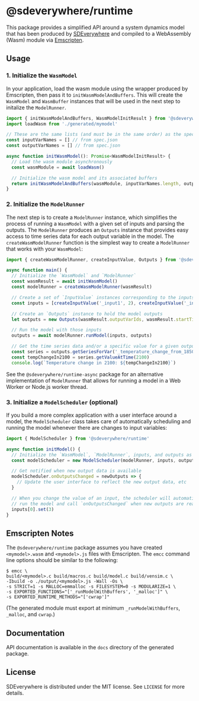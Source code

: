 # @sdeverywhere/runtime

This package provides a simplified API around a system dynamics model that
has been produced by [SDEverywhere](https://github.com/climateinteractive/SDEverywhere)
and compiled to a WebAssembly (Wasm) module via [Emscripten](https://emscripten.org).

## Usage

### 1. Initialize the `WasmModel`

In your application, load the wasm module using the wrapper produced by
Emscripten, then pass it to `initWasmModelAndBuffers`.
This will create the `WasmModel` and `WasmBuffer` instances that will be
used in the next step to initalize the `ModelRunner`.

```ts
import { initWasmModelAndBuffers, WasmModelInitResult } from '@sdeverywhere/runtime'
import loadWasm from './generated/mymodel'

// These are the same lists (and must be in the same order) as the spec file passed to `sde`.
const inputVarNames = [] // from spec.json
const outputVarNames = [] // from spec.json

async function initWasmModel(): Promise<WasmModelInitResult> {
  // Load the wasm module asynchronously
  const wasmModule = await loadWasm()

  // Initialize the wasm model and its associated buffers
  return initWasmModelAndBuffers(wasmModule, inputVarNames.length, outputVarNames, 2000, 2100)
}
```

### 2. Initialize the `ModelRunner`

The next step is to create a `ModelRunner` instance, which simplifies
the process of running a `WasmModel` with a given set of inputs and
parsing the outputs.
The `ModelRunner` produces an `Outputs` instance that provides easy
access to time series data for each output variable in the model.
The `createWasmModelRunner` function is the simplest way to create
a `ModelRunner` that works with your `WasmModel`:

```ts
import { createWasmModelRunner, createInputValue, Outputs } from '@sdeverywhere/runtime'

async function main() {
  // Initialize the `WasmModel` and `ModelRunner`
  const wasmResult = await initWasmModel()
  const modelRunner = createWasmModelRunner(wasmResult)

  // Create a set of `InputValue` instances corresponding to the inputs in the spec.json file
  const inputs = [createInputValue('_input1', 2), createInputValue('_input2', 10)] // etc

  // Create an `Outputs` instance to hold the model outputs
  let outputs = new Outputs(wasmResult.outputVarIds, wasmResult.startTime, wasmResult.endTime)

  // Run the model with those inputs
  outputs = await modelRunner.runModel(inputs, outputs)

  // Get the time series data and/or a specific value for a given output variable
  const series = outputs.getSeriesForVar('_temperature_change_from_1850')
  const tempChangeIn2100 = series.getValueAtTime(2100)
  console.log(`Temperature change in 2100: ${tempChangeIn2100}`)
```

See the `@sdeverywhere/runtime-async` package for an alternative
implementation of `ModelRunner` that allows for running a model in a Web
Worker or Node.js worker thread.

### 3. Initialize a `ModelScheduler` (optional)

If you build a more complex application with a user interface around a
model, the `ModelScheduler` class takes care of automatically scheduling
and running the model whenever there are changes to input variables:

```ts
import { ModelScheduler } from '@sdeverywhere/runtime'

async function initModel() {
  // Initialize the `WasmModel`, `ModelRunner`, inputs, and outputs as above
  const modelScheduler = new ModelScheduler(modelRunner, inputs, outputs)

  // Get notified when new output data is available
  modelScheduler.onOutputsChanged = newOutputs => {
    // Update the user interface to reflect the new output data, etc
  }

  // When you change the value of an input, the scheduler will automatically
  // run the model and call `onOutputsChanged` when new outputs are ready
  inputs[0].set(3)
}
```

## Emscripten Notes

The `@sdeverywhere/runtime` package assumes you have created `<mymodel>.wasm`
and `<mymodel>.js` files with Emscripten.
The `emcc` command line options should be similar to the following:

```
$ emcc \
build/<mymodel>.c build/macros.c build/model.c build/vensim.c \
-Ibuild -o ./output/<mymodel>.js -Wall -Os \
-s STRICT=1 -s MALLOC=emmalloc -s FILESYSTEM=0 -s MODULARIZE=1 \
-s EXPORTED_FUNCTIONS="['_runModelWithBuffers', '_malloc']" \
-s EXPORTED_RUNTIME_METHODS="['cwrap']"
```

(The generated module must export at minimum `_runModelWithBuffers`,
`_malloc`, and `cwrap`.)

## Documentation

API documentation is available in the `docs` directory of the generated package.

## License

SDEverywhere is distributed under the MIT license. See `LICENSE` for more details.
